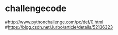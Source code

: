 # challengecode
#http://www.pythonchallenge.com/pc/def/0.html
#https://blog.csdn.net/Jurbo/article/details/52136323
